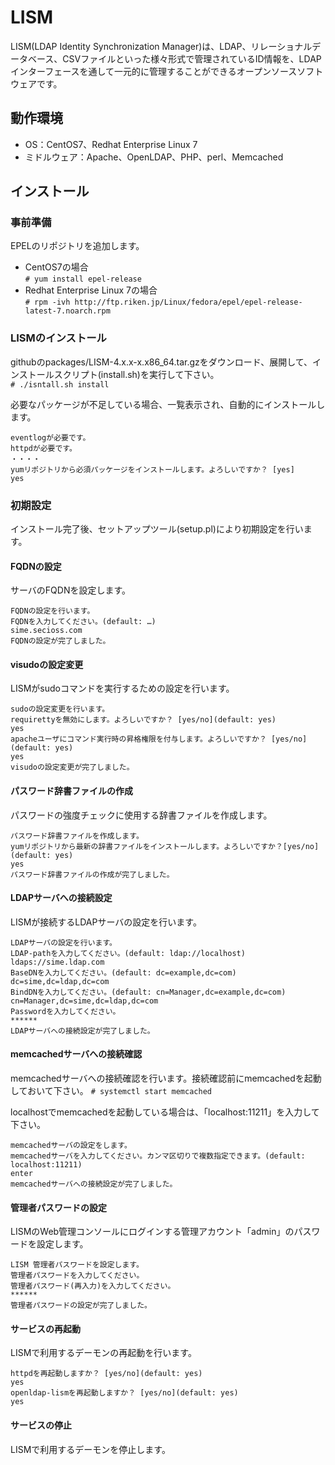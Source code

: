 # LISM
LISM(LDAP Identity Synchronization Manager)は、LDAP、リレーショナルデータベース、CSVファイルといった様々形式で管理されているID情報を、LDAPインターフェースを通して一元的に管理することができるオープンソースソフトウェアです。

## 動作環境
* OS：CentOS7、Redhat Enterprise Linux 7
* ミドルウェア：Apache、OpenLDAP、PHP、perl、Memcached

## インストール
### 事前準備
EPELのリポジトリを追加します。
* CentOS7の場合  
`# yum install epel-release`
* Redhat Enterprise Linux 7の場合  
`# rpm -ivh http://ftp.riken.jp/Linux/fedora/epel/epel-release-latest-7.noarch.rpm`

### LISMのインストール
githubのpackages/LISM-4.x.x-x.x86_64.tar.gzをダウンロード、展開して、インストールスクリプト(install.sh)を実行して下さい。  
`# ./isntall.sh install`

必要なパッケージが不足している場合、一覧表示され、自動的にインストールします。

    eventlogが必要です。
    httpdが必要です。
    ・・・・
    yumリポジトリから必須パッケージをインストールします。よろしいですか？ [yes]
    yes

### 初期設定
インストール完了後、セットアップツール(setup.pl)により初期設定を行います。

#### FQDNの設定
サーバのFQDNを設定します。

    FQDNの設定を行います。
    FQDNを入力してください。(default: …) 
    sime.secioss.com
    FQDNの設定が完了しました。

#### visudoの設定変更
LISMがsudoコマンドを実行するための設定を行います。

    sudoの設定変更を行います。
    requirettyを無効にします。よろしいですか？ [yes/no](default: yes)
    yes
    apacheユーザにコマンド実行時の昇格権限を付与します。よろしいですか？ [yes/no](default: yes)
    yes
    visudoの設定変更が完了しました。

#### パスワード辞書ファイルの作成
パスワードの強度チェックに使用する辞書ファイルを作成します。

    パスワード辞書ファイルを作成します。
    yumリポジトリから最新の辞書ファイルをインストールします。よろしいですか？[yes/no](default: yes)
    yes
    パスワード辞書ファイルの作成が完了しました。

#### LDAPサーバへの接続設定
LISMが接続するLDAPサーバの設定を行います。

    LDAPサーバの設定を行います。
    LDAP-pathを入力してください。(default: ldap://localhost)
    ldaps://sime.ldap.com
    BaseDNを入力してください。(default: dc=example,dc=com)
    dc=sime,dc=ldap,dc=com
    BindDNを入力してください。(default: cn=Manager,dc=example,dc=com)
    cn=Manager,dc=sime,dc=ldap,dc=com
    Passwordを入力してください。
    ******
    LDAPサーバへの接続設定が完了しました。

#### memcachedサーバへの接続確認
memcachedサーバへの接続確認を行います。接続確認前にmemcachedを起動しておいて下さい。
`# systemctl start memcached`

localhostでmemcachedを起動している場合は、「localhost:11211」を入力して下さい。

    memcachedサーバの設定をします。
    memcachedサーバを入力してください。カンマ区切りで複数指定できます。(default: localhost:11211)
    enter
    memcachedサーバへの接続設定が完了しました。

#### 管理者パスワードの設定
LISMのWeb管理コンソールにログインする管理アカウント「admin」のパスワードを設定します。

    LISM 管理者パスワードを設定します。
    管理者パスワードを入力してください。
    管理者パスワード(再入力)を入力してください。
    ******
    管理者パスワードの設定が完了しました。

#### サービスの再起動
LISMで利用するデーモンの再起動を行います。

    httpdを再起動しますか？ [yes/no](default: yes)
    yes
    openldap-lismを再起動しますか？ [yes/no](default: yes)
    yes

#### サービスの停止
LISMで利用するデーモンを停止します。
